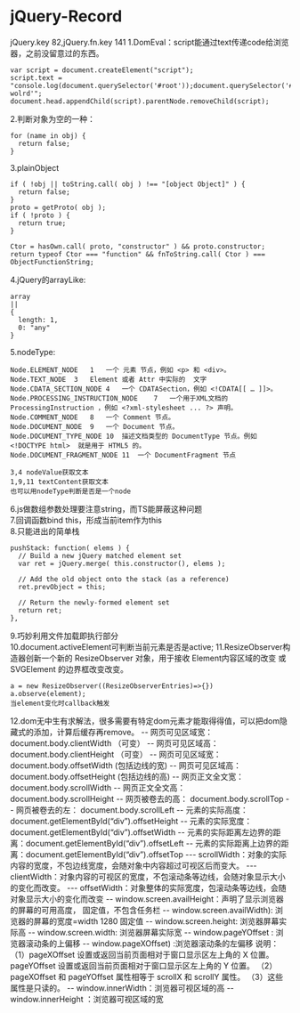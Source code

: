 # jQuery-Record
jQuery.key 82,jQuery.fn.key 141
1.DomEval：script能通过text传递code给浏览器，之前没留意过的东西。  
```
var script = document.createElement("script");
script.text = "console.log(document.querySelector('#root'));document.querySelector('#root').innerHTML='hello wolrd'";
document.head.appendChild(script).parentNode.removeChild(script);
```
2.判断对象为空的一种：
```
for (name in obj) {
  return false;
}
```
3.plainObject
```
if ( !obj || toString.call( obj ) !== "[object Object]" ) {
  return false;
}
proto = getProto( obj );
if ( !proto ) {
  return true;
}

Ctor = hasOwn.call( proto, "constructor" ) && proto.constructor;
return typeof Ctor === "function" && fnToString.call( Ctor ) === ObjectFunctionString;
```
4.jQuery的arrayLike:  
```
array
||
{
  length: 1,
  0: "any"
}
```
5.nodeType:
```
Node.ELEMENT_NODE	1	一个 元素 节点，例如 <p> 和 <div>。
Node.TEXT_NODE	3	Element 或者 Attr 中实际的  文字
Node.CDATA_SECTION_NODE	4	一个 CDATASection，例如 <!CDATA[[ … ]]>。
Node.PROCESSING_INSTRUCTION_NODE	7	一个用于XML文档的 ProcessingInstruction ，例如 <?xml-stylesheet ... ?> 声明。
Node.COMMENT_NODE	8	一个 Comment 节点。
Node.DOCUMENT_NODE	9	一个 Document 节点。
Node.DOCUMENT_TYPE_NODE	10	描述文档类型的 DocumentType 节点。例如 <!DOCTYPE html>  就是用于 HTML5 的。
Node.DOCUMENT_FRAGMENT_NODE	11	一个 DocumentFragment 节点

3,4 nodeValue获取文本
1,9,11 textContent获取文本
也可以用nodeType判断是否是一个node
```
6.js做数组参数处理要注意string，而TS能屏蔽这种问题  
7.回调函数bind this，形成当前item作为this  
8.只能进出的简单栈
```
pushStack: function( elems ) {
  // Build a new jQuery matched element set
  var ret = jQuery.merge( this.constructor(), elems );

  // Add the old object onto the stack (as a reference)
  ret.prevObject = this;

  // Return the newly-formed element set
  return ret;
},
```
9.巧妙利用文件加载即执行部分  
10.document.activeElement可判断当前元素是否是active;
11.ResizeObserver构造器创新一个新的  ResizeObserver 对象，用于接收 Element内容区域的改变 或 SVGElement 的边界框改变改变。
```
a = new ResizeObserver((ResizeObserverEntries)=>{})
a.observe(element);
当element变化时callback触发
```
12.dom无中生有求解法，很多需要有特定dom元素才能取得得值，可以把dom隐藏式的添加，计算后缓存再remove。
-- 网页可见区域宽： document.body.clientWidth （可变）
-- 网页可见区域高： document.body.clientHeight （可变）
-- 网页可见区域宽： document.body.offsetWidth (包括边线的宽)
-- 网页可见区域高： document.body.offsetHeight (包括边线的高)
-- 网页正文全文宽： document.body.scrollWidth
-- 网页正文全文高： document.body.scrollHeight
-- 网页被卷去的高： document.body.scrollTop
-- 网页被卷去的左： document.body.scrollLeft
-- 元素的实际高度：document.getElementById(“div”).offsetHeight
-- 元素的实际宽度：document.getElementById(“div”).offsetWidth
-- 元素的实际距离左边界的距离：document.getElementById(“div”).offsetLeft
-- 元素的实际距离上边界的距离：document.getElementById(“div”).offsetTop
--- scrollWidth：对象的实际内容的宽度，不包边线宽度，会随对象中内容超过可视区后而变大。
--- clientWidth：对象内容的可视区的宽度，不包滚动条等边线，会随对象显示大小的变化而改变。
--- offsetWidth：对象整体的实际宽度，包滚动条等边线，会随对象显示大小的变化而改变
-- window.screen.availHeight：声明了显示浏览器的屏幕的可用高度， 固定值，不包含任务栏
-- window.screen.availWidth): 浏览器的屏幕的宽度=width 1280 固定值
-- window.screen.height: 浏览器屏幕实际高
-- window.screen.width: 浏览器屏幕实际宽
-- window.pageYOffset : 浏览器滚动条的上偏移
-- window.pageXOffset) :浏览器滚动条的左偏移
说明：
（1）pageXOffset 设置或返回当前页面相对于窗口显示区左上角的 X 位置。pageYOffset 设置或返回当前页面相对于窗口显示区左上角的 Y 位置。
（2） pageXOffset 和 pageYOffset 属性相等于 scrollX 和 scrollY 属性。
（3）这些属性是只读的。
-- window.innerWidth：浏览器可视区域的高
-- window.innerHeight ：浏览器可视区域的宽